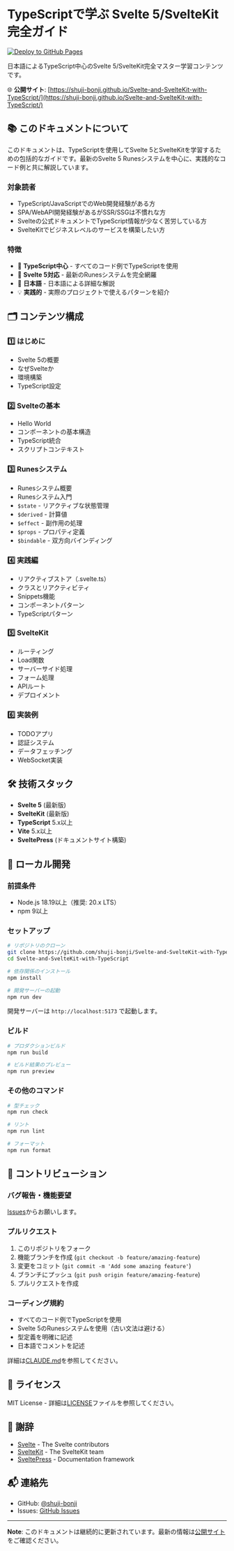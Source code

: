 # TypeScriptで学ぶ Svelte 5/SvelteKit 完全ガイド

[![Deploy to GitHub Pages](https://github.com/shuji-bonji/Svelte-and-SvelteKit-with-TypeScript/actions/workflows/deploy.yml/badge.svg)](https://github.com/shuji-bonji/Svelte-and-SvelteKit-with-TypeScript/actions/workflows/deploy.yml)

日本語によるTypeScript中心のSvelte 5/SvelteKit完全マスター学習コンテンツです。

🌐 **公開サイト**: [https://shuji-bonji.github.io/Svelte-and-SvelteKit-with-TypeScript/](https://shuji-bonji.github.io/Svelte-and-SvelteKit-with-TypeScript/)

## 📚 このドキュメントについて

このドキュメントは、TypeScriptを使用してSvelte 5とSvelteKitを学習するための包括的なガイドです。最新のSvelte 5 Runesシステムを中心に、実践的なコード例と共に解説しています。

### 対象読者

- TypeScript/JavaScriptでのWeb開発経験がある方
- SPA/WebAPI開発経験があるがSSR/SSGは不慣れな方
- Svelteの公式ドキュメントでTypeScript情報が少なく苦労している方
- SvelteKitでビジネスレベルのサービスを構築したい方

### 特徴

- 🎯 **TypeScript中心** - すべてのコード例でTypeScriptを使用
- 🚀 **Svelte 5対応** - 最新のRunesシステムを完全網羅
- 📖 **日本語** - 日本語による詳細な解説
- 💡 **実践的** - 実際のプロジェクトで使えるパターンを紹介

## 🗂 コンテンツ構成

### 1️⃣ はじめに
- Svelte 5の概要
- なぜSvelteか
- 環境構築
- TypeScript設定

### 2️⃣ Svelteの基本
- Hello World
- コンポーネントの基本構造
- TypeScript統合
- スクリプトコンテキスト

### 3️⃣ Runesシステム
- Runesシステム概要
- Runesシステム入門
- `$state` - リアクティブな状態管理
- `$derived` - 計算値
- `$effect` - 副作用の処理
- `$props` - プロパティ定義
- `$bindable` - 双方向バインディング

### 4️⃣ 実践編
- リアクティブストア（.svelte.ts）
- クラスとリアクティビティ
- Snippets機能
- コンポーネントパターン
- TypeScriptパターン

### 5️⃣ SvelteKit
- ルーティング
- Load関数
- サーバーサイド処理
- フォーム処理
- APIルート
- デプロイメント

### 6️⃣ 実装例
- TODOアプリ
- 認証システム
- データフェッチング
- WebSocket実装

## 🛠 技術スタック

- **Svelte 5** (最新版)
- **SvelteKit** (最新版)
- **TypeScript** 5.x以上
- **Vite** 5.x以上
- **SveltePress** (ドキュメントサイト構築)

## 🚀 ローカル開発

### 前提条件

- Node.js 18.19以上（推奨: 20.x LTS）
- npm 9以上

### セットアップ

```bash
# リポジトリのクローン
git clone https://github.com/shuji-bonji/Svelte-and-SvelteKit-with-TypeScript.git
cd Svelte-and-SvelteKit-with-TypeScript

# 依存関係のインストール
npm install

# 開発サーバーの起動
npm run dev
```

開発サーバーは `http://localhost:5173` で起動します。

### ビルド

```bash
# プロダクションビルド
npm run build

# ビルド結果のプレビュー
npm run preview
```

### その他のコマンド

```bash
# 型チェック
npm run check

# リント
npm run lint

# フォーマット
npm run format
```

## 📝 コントリビューション

### バグ報告・機能要望

[Issues](https://github.com/shuji-bonji/Svelte-and-SvelteKit-with-TypeScript/issues)からお願いします。

### プルリクエスト

1. このリポジトリをフォーク
2. 機能ブランチを作成 (`git checkout -b feature/amazing-feature`)
3. 変更をコミット (`git commit -m 'Add some amazing feature'`)
4. ブランチにプッシュ (`git push origin feature/amazing-feature`)
5. プルリクエストを作成

### コーディング規約

- すべてのコード例でTypeScriptを使用
- Svelte 5のRunesシステムを使用（古い文法は避ける）
- 型定義を明確に記述
- 日本語でコメントを記述

詳細は[CLAUDE.md](./CLAUDE.md)を参照してください。

## 📄 ライセンス

MIT License - 詳細は[LICENSE](./LICENSE)ファイルを参照してください。

## 🙏 謝辞

- [Svelte](https://svelte.dev/) - The Svelte contributors
- [SvelteKit](https://kit.svelte.dev/) - The SvelteKit team
- [SveltePress](https://sveltepress.site/) - Documentation framework

## 📬 連絡先

- GitHub: [@shuji-bonji](https://github.com/shuji-bonji)
- Issues: [GitHub Issues](https://github.com/shuji-bonji/Svelte-and-SvelteKit-with-TypeScript/issues)

---

**Note**: このドキュメントは継続的に更新されています。最新の情報は[公開サイト](https://shuji-bonji.github.io/Svelte-and-SvelteKit-with-TypeScript/)をご確認ください。